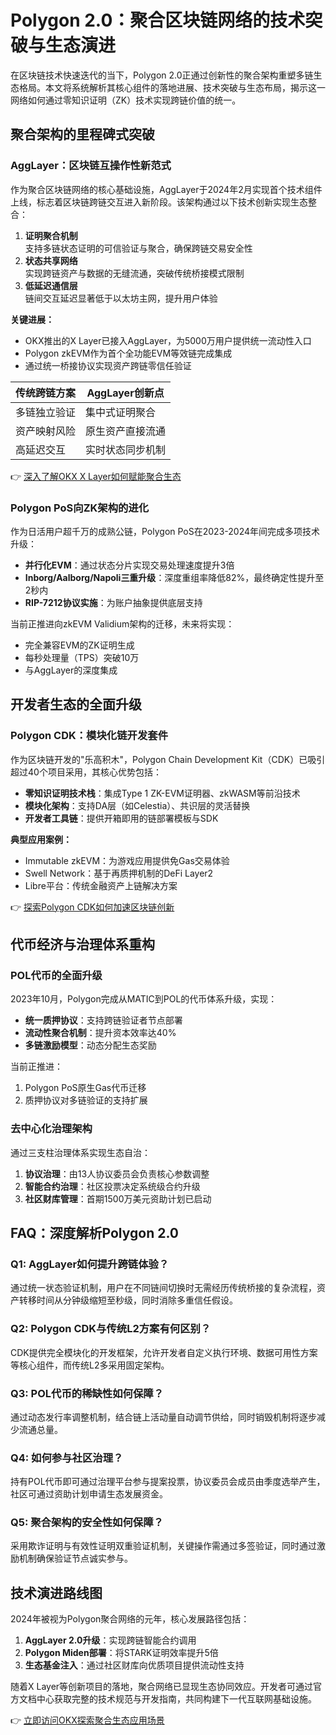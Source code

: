 # Polygon 2.0：聚合区块链网络的技术突破与生态演进

在区块链技术快速迭代的当下，Polygon 2.0正通过创新性的聚合架构重塑多链生态格局。本文将系统解析其核心组件的落地进展、技术突破与生态布局，揭示这一网络如何通过零知识证明（ZK）技术实现跨链价值的统一。

## 聚合架构的里程碑式突破

### AggLayer：区块链互操作性新范式
作为聚合区块链网络的核心基础设施，AggLayer于2024年2月实现首个技术组件上线，标志着区块链跨链交互进入新阶段。该架构通过以下技术创新实现生态整合：

1. **证明聚合机制**  
   支持多链状态证明的可信验证与聚合，确保跨链交易安全性
2. **状态共享网络**  
   实现跨链资产与数据的无缝流通，突破传统桥接模式限制
3. **低延迟通信层**  
   链间交互延迟显著低于以太坊主网，提升用户体验

**关键进展：**
- OKX推出的X Layer已接入AggLayer，为5000万用户提供统一流动性入口
- Polygon zkEVM作为首个全功能EVM等效链完成集成
- 通过统一桥接协议实现资产跨链零信任验证

| 传统跨链方案 | AggLayer创新点 |
|------------|----------------|
| 多链独立验证 | 集中式证明聚合 |
| 资产映射风险 | 原生资产直接流通 |
| 高延迟交互 | 实时状态同步机制 |

👉 [深入了解OKX X Layer如何赋能聚合生态](https://bit.ly/okx_welcome)

### Polygon PoS向ZK架构的进化
作为日活用户超千万的成熟公链，Polygon PoS在2023-2024年间完成多项技术升级：
- **并行化EVM**：通过状态分片实现交易处理速度提升3倍
- **Inborg/Aalborg/Napoli三重升级**：深度重组率降低82%，最终确定性提升至2秒内
- **RIP-7212协议实施**：为账户抽象提供底层支持

当前正推进向zkEVM Validium架构的迁移，未来将实现：
- 完全兼容EVM的ZK证明生成
- 每秒处理量（TPS）突破10万
- 与AggLayer的深度集成

## 开发者生态的全面升级

### Polygon CDK：模块化链开发套件
作为区块链开发的"乐高积木"，Polygon Chain Development Kit（CDK）已吸引超过40个项目采用，其核心优势包括：

- **零知识证明技术栈**：集成Type 1 ZK-EVM证明器、zkWASM等前沿技术
- **模块化架构**：支持DA层（如Celestia）、共识层的灵活替换
- **开发者工具链**：提供开箱即用的链部署模板与SDK

**典型应用案例：**
- Immutable zkEVM：为游戏应用提供免Gas交易体验
- Swell Network：基于再质押机制的DeFi Layer2
- Libre平台：传统金融资产上链解决方案

👉 [探索Polygon CDK如何加速区块链创新](https://bit.ly/okx_welcome)

## 代币经济与治理体系重构

### POL代币的全面升级
2023年10月，Polygon完成从MATIC到POL的代币体系升级，实现：
- **统一质押协议**：支持跨链验证者节点部署
- **流动性聚合机制**：提升资本效率达40%
- **多链激励模型**：动态分配生态奖励

当前正推进：
1. Polygon PoS原生Gas代币迁移
2. 质押协议对多链验证的支持扩展

### 去中心化治理架构
通过三支柱治理体系实现生态自治：
1. **协议治理**：由13人协议委员会负责核心参数调整
2. **智能合约治理**：社区投票决定系统级合约升级
3. **社区财库管理**：首期1500万美元资助计划已启动

## FAQ：深度解析Polygon 2.0

### Q1: AggLayer如何提升跨链体验？
通过统一状态验证机制，用户在不同链间切换时无需经历传统桥接的复杂流程，资产转移时间从分钟级缩短至秒级，同时消除多重信任假设。

### Q2: Polygon CDK与传统L2方案有何区别？
CDK提供完全模块化的开发框架，允许开发者自定义执行环境、数据可用性方案等核心组件，而传统L2多采用固定架构。

### Q3: POL代币的稀缺性如何保障？
通过动态发行率调整机制，结合链上活动量自动调节供给，同时销毁机制将逐步减少流通总量。

### Q4: 如何参与社区治理？
持有POL代币即可通过治理平台参与提案投票，协议委员会成员由季度选举产生，社区可通过资助计划申请生态发展资金。

### Q5: 聚合架构的安全性如何保障？
采用欺诈证明与有效性证明双重验证机制，关键操作需通过多签验证，同时通过激励机制确保验证节点诚实参与。

## 技术演进路线图

2024年被视为Polygon聚合网络的元年，核心发展路径包括：
1. **AggLayer 2.0升级**：实现跨链智能合约调用
2. **Polygon Miden部署**：将STARK证明效率提升5倍
3. **生态基金注入**：通过社区财库向优质项目提供流动性支持

随着X Layer等创新项目的落地，聚合网络已显现生态协同效应。开发者可通过官方文档中心获取完整的技术规范与开发指南，共同构建下一代互联网基础设施。

👉 [立即访问OKX探索聚合生态应用场景](https://bit.ly/okx_welcome)